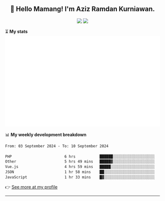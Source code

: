 <h2 align="center">👋 Hello Mamang! I'm Aziz Ramdan Kurniawan.</h2>  
<p align="center">
  <img src="https://komarev.com/ghpvc/?username=azizramdan">
  <img src="https://wakatime.com/badge/user/90056fa0-4c31-4eca-954e-2a3ac05896f9.svg">
</p>
    
⏳ **My stats**  
![](https://raw.githubusercontent.com/azizramdan/github-stats/master/generated/overview.svg#gh-dark-mode-only)

📊 **My weekly development breakdown**
<!--START_SECTION:waka-->

```txt
From: 03 September 2024 - To: 10 September 2024

PHP                        6 hrs           ██████░░░░░░░░░░░░░░░░░░░   23.45 %
Other                      5 hrs 49 mins   █████▓░░░░░░░░░░░░░░░░░░░   22.70 %
Vue.js                     4 hrs 59 mins   █████░░░░░░░░░░░░░░░░░░░░   19.45 %
JSON                       1 hr 58 mins    ██░░░░░░░░░░░░░░░░░░░░░░░   07.70 %
JavaScript                 1 hr 33 mins    █▓░░░░░░░░░░░░░░░░░░░░░░░   06.09 %
```

<!--END_SECTION:waka-->
👉 [See more at my profile](https://wakatime.com/@azizramdan)
***

